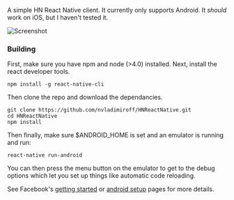A simple HN React Native client. It currently only supports Android. It *should* work on iOS, but I haven't tested it.

![Screenshot](http://i.imgur.com/rArhqYR.png)

### Building
First, make sure you have npm and node (>4.0) installed. Next, install the react developer tools.
````
npm install -g react-native-cli
````

Then clone the repo and download the dependancies.
````
git clone https://github.com/nvladimiroff/HNReactNative.git
cd HNReactNative
npm install
````

Then finally, make sure $ANDROID_HOME is set and an emulator is running and run:
````
react-native run-android
````

You can then press the menu button on the emulator to get to the debug options which let you set up things like automatic code reloading.

See Facebook's [getting started](https://facebook.github.io/react-native/docs/getting-started.html) or [android setup](https://facebook.github.io/react-native/docs/android-setup.html) pages for more details.
